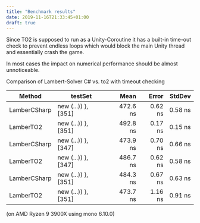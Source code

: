 ```yaml
---
title: "Benchmark results"
date: 2019-11-16T21:33:45+01:00
draft: true
---
```


Since TO2 is supposed to run as a Unity-Coroutine it has a built-in time-out check to prevent endless loops which would block the main Unity thread and essentially crash the game.

In most cases the impact on numerical performance should be almost unnoticeable.

Comparison of Lambert-Solver C# vs. to2 with timeout checking

|       Method |             testSet |     Mean |   Error |  StdDev |
|------------- |-------------------- |---------:|--------:|--------:|
| LamberCSharp | new (...)) }, [351] | 472.6 ns | 0.62 ns | 0.58 ns |
|    LamberTO2 | new (...)) }, [351] | 492.8 ns | 0.17 ns | 0.15 ns |
| LamberCSharp | new (...)) }, [347] | 473.9 ns | 0.70 ns | 0.66 ns |
|    LamberTO2 | new (...)) }, [347] | 486.7 ns | 0.62 ns | 0.58 ns |
| LamberCSharp | new (...)) }, [351] | 484.3 ns | 0.67 ns | 0.63 ns |
|    LamberTO2 | new (...)) }, [351] | 473.7 ns | 1.16 ns | 0.91 ns |

(on AMD Ryzen 9 3900X using mono 6.10.0)